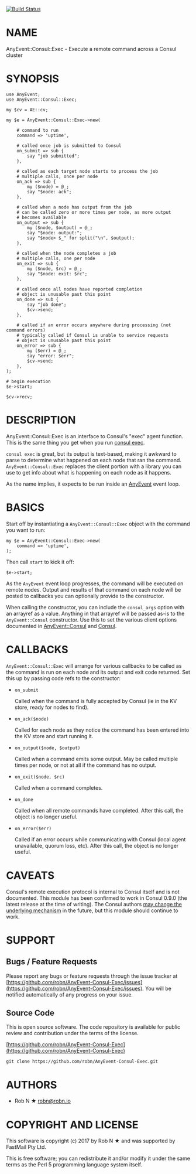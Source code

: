 [![Build Status](https://secure.travis-ci.org/robn/AnyEvent-Consul-Exec.png)](http://travis-ci.org/robn/AnyEvent-Consul-Exec)

# NAME

AnyEvent::Consul::Exec - Execute a remote command across a Consul cluster

# SYNOPSIS

    use AnyEvent;
    use AnyEvent::Consul::Exec;
    
    my $cv = AE::cv;
    
    my $e = AnyEvent::Consul::Exec->new(
        
        # command to run
        command => 'uptime',
        
        # called once job is submitted to Consul
        on_submit => sub {
            say "job submitted";
        },
        
        # called as each target node starts to process the job
        # multiple calls, once per node
        on_ack => sub {
            my ($node) = @_;
            say "$node: ack";
        },
        
        # called when a node has output from the job
        # can be called zero or more times per node, as more output
        # becomes available
        on_output => sub {
            my ($node, $output) = @_;
            say "$node: output:";
            say "$node> $_" for split("\n", $output);
        },
        
        # called when the node completes a job
        # multiple calls, one per node
        on_exit => sub {
            my ($node, $rc) = @_;
            say "$node: exit: $rc";
        },
        
        # called once all nodes have reported completion
        # object is unusable past this point
        on_done => sub {
            say "job done";
            $cv->send;
        },
        
        # called if an error occurs anywhere during processing (not command errors)
        # typically called if Consul is unable to service requests
        # object is unusable past this point
        on_error => sub {
            my ($err) = @_;
            say "error: $err";
            $cv->send;
        },
    );
    
    # begin execution
    $e->start;

    $cv->recv;

# DESCRIPTION

AnyEvent::Consul::Exec is an interface to Consul's "exec" agent function. This
is the same thing you get when you run [consul exec](https://www.consul.io/docs/commands/exec.html).

`consul exec` is great, but its output is text-based, making it awkward to
parse to determine what happened on each node that ran the command.
`AnyEvent::Consul::Exec` replaces the client portion with a library you can
use to get info about what is happening on each node as it happens.

As the name implies, it expects to be run inside an [AnyEvent](https://metacpan.org/pod/AnyEvent) event loop.

# BASICS

Start off by instantiating a `AnyEvent::Consul::Exec` object with the command
you want to run:

    my $e = AnyEvent::Consul::Exec->new(
        command => 'uptime',
    );

Then call `start` to kick it off:

    $e->start;

As the `AnyEvent` event loop progresses, the command will be executed on
remote nodes. Output and results of that command on each node will be posted to
callbacks you can optionally provide to the constructor.

When calling the constructor, you can include the `consul_args` option with an
arrayref as a value. Anything in that arrayref will be passed as-is to the
`AnyEvent::Consul` constructor. Use this to set the various client options
documented in [AnyEvent::Consul](https://metacpan.org/pod/AnyEvent::Consul) and [Consul](https://metacpan.org/pod/Consul).

# CALLBACKS

`AnyEvent::Consul::Exec` will arrange for various callbacks to be called as
the command is run on each node and its output and exit code returned. Set this
up by passing code refs to the constructor:

- `on_submit`

    Called when the command is fully accepted by Consul (ie in the KV store, ready
    for nodes to find).

- `on_ack($node)`

    Called for each node as they notice the command has been entered into the KV
    store and start running it.

- `on_output($node, $output)`

    Called when a command emits some output. May be called multiple times per node,
    or not at all if the command has no output.

- `on_exit($node, $rc)`

    Called when a command completes.

- `on_done`

    Called when all remote commands have completed. After this call, the object is
    no longer useful.

- `on_error($err)`

    Called if an error occurs while communicating with Consul (local agent
    unavailable, quorum loss, etc). After this call, the object is no longer
    useful.

# CAVEATS

Consul's remote execution protocol is internal to Consul itself and is not
documented. This module has been confirmed to work in Consul 0.9.0 (the latest
release at the time of writing). The Consul authors [may change the underlying
mechanism](https://github.com/hashicorp/consul/issues/1120) in the future, but
this module should continue to work.

# SUPPORT

## Bugs / Feature Requests

Please report any bugs or feature requests through the issue tracker
at [https://github.com/robn/AnyEvent-Consul-Exec/issues](https://github.com/robn/AnyEvent-Consul-Exec/issues).
You will be notified automatically of any progress on your issue.

## Source Code

This is open source software. The code repository is available for
public review and contribution under the terms of the license.

[https://github.com/robn/AnyEvent-Consul-Exec](https://github.com/robn/AnyEvent-Consul-Exec)

    git clone https://github.com/robn/AnyEvent-Consul-Exec.git

# AUTHORS

- Rob N ★ <robn@robn.io>

# COPYRIGHT AND LICENSE

This software is copyright (c) 2017 by Rob N ★ and was supported by FastMail
Pty Ltd.

This is free software; you can redistribute it and/or modify it under
the same terms as the Perl 5 programming language system itself.
